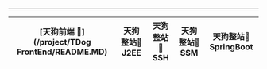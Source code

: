 -----------------------------------------------------------------------------------------    
[天狗前端 🐶](/project/TDog FrontEnd/README.MD) | 天狗整站🐶 J2EE |天狗整站🐶 SSH | 天狗整站🐶 SSM  | 天狗整站🐶 SpringBoot|
------------ | -------------|----------- |---------- | -----------------|



